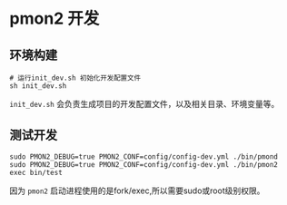 # pmon2 开发

## 环境构建

```shell
# 运行init_dev.sh 初始化开发配置文件
sh init_dev.sh
```
`init_dev.sh` 会负责生成项目的开发配置文件，以及相关目录、环境变量等。

## 测试开发

```shell
sudo PMON2_DEBUG=true PMON2_CONF=config/config-dev.yml ./bin/pmond
sudo PMON2_DEBUG=true PMON2_CONF=config/config-dev.yml ./bin/pmon2 exec bin/test 
```

因为 `pmon2` 启动进程使用的是fork/exec,所以需要sudo或root级别权限。
